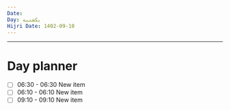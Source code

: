 ```yaml
---
Date: 
Day: یکشنبه
Hijri Date: 1402-09-10
---
```

----


# Day planner

- [ ] 06:30 - 06:30 New item
- [ ] 06:10 - 06:10 New item
- [ ] 09:10 - 09:10 New item